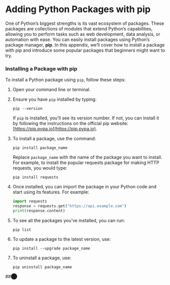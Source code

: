 # Adding Python Packages with pip

One of Python’s biggest strengths is its vast ecosystem of packages. These packages are collections of modules that extend Python’s capabilities, allowing you to perform tasks such as web development, data analysis, or automation with ease. You can easily install packages using Python’s package manager, **pip**. In this appendix, we’ll cover how to install a package with pip and introduce some popular packages that beginners might want to try.

### Installing a Package with pip

To install a Python package using `pip`, follow these steps:

1. Open your command line or terminal.
2.  Ensure you have `pip` installed by typing:

    `pip --version`

    If `pip` is installed, you’ll see its version number. If not, you can install it by following the instructions on the official pip website: [https://pip.pypa.io](https://pip.pypa.io).
3.  To install a package, use the command:

    `pip install package_name`

    Replace `package_name` with the name of the package you want to install. For example, to install the popular requests package for making HTTP requests, you would type:

    `pip install requests`
4.  Once installed, you can import the package in your Python code and start using its features. For example:

    ```python
    import requests
    response = requests.get("https://api.example.com")
    print(response.content)
    ```
5.  To see all the packages you’ve installed, you can run:

    `pip list`
6.  To update a package to the latest version, use:

    `pip install --upgrade package_name`
7.  To uninstall a package, use:

    `pip uninstall package_name`

\##​⬤
